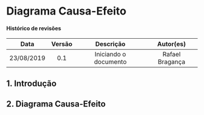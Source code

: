 # Diagrama Causa-Efeito

#### Histórico de revisões
|   Data   |  Versão  |        Descrição       |          Autor(es)          |
|:--------:|:--------:|:----------------------:|:---------------------------:|
|23/08/2019|   0.1    | Iniciando o documento       |  Rafael Bragança   |


## 1. Introdução



## 2. Diagrama Causa-Efeito
